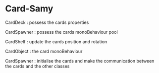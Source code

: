 # Card-Samy

CardDeck : possess the cards properties 

CardSpawner : possess the cards monoBehaviour pool

CardShelf : update the cards position and rotation

CardObject : the card monoBehaviour

CardSpawner : initialise the cards and make the communication between the cards and the other classes

